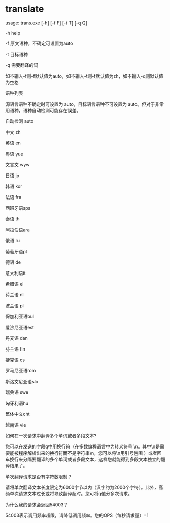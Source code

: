 # translate

usage: trans.exe [-h] [-f F] [-t T] [-q Q]

-h   help

-f    原文语种，不确定可设置为auto

-t    目标语种

-q   需要翻译的词

如不输入-f则-f默认值为auto，如不输入-t则-f默认值为zh，如不输入-q则默认值为空格

语种列表

源语言语种不确定时可设置为 auto，目标语言语种不可设置为 auto。但对于非常用语种，语种自动检测可能存在误差。

自动检测    auto

中文    zh

英语    en

粤语    yue

文言文  wyw

日语    jp

韩语    kor

法语    fra

西班牙语spa

泰语    th

阿拉伯语ara

俄语    ru

葡萄牙语pt

德语    de

意大利语it

希腊语  el

荷兰语  nl

波兰语  pl

保加利亚语bul

爱沙尼亚语est

丹麦语  dan

芬兰语  fin

捷克语  cs

罗马尼亚语rom

斯洛文尼亚语slo

瑞典语  swe

匈牙利语hu

繁体中文cht

越南语  vie

如何在一次请求中翻译多个单词或者多段文本?

您可以在发送的字段q中用换行符（在多数编程语言中为转义符号 \n。其中\n是需要能被程序解析出来的换行符而不是字符串\n，您可以将\n用引号包围 ）或者回车换行来分隔要翻译的多个单词或者多段文本，这样您就能得到多段文本独立的翻译结果了。

单次翻译请求是否有字符数限制？

请将单次翻译文本长度限定为6000字节以内（汉字约为2000个字符）。此外，高频单次请求文本过长或将导致翻译超时。您可将q值分多次请求。

为什么我的请求会返回54003？

54003表示调用频率超限，请降低调用频率。您的QPS（每秒请求量）=1
